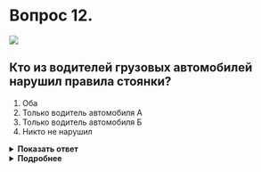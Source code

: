 # Вопрос 12.

![](https://s.drom.ru/i24228/pdd/tickets/2016/1543885236.jpg)

## Кто из водителей грузовых автомобилей нарушил правила стоянки?

1. Оба
2. Только водитель автомобиля А
3. Только водитель автомобиля Б
4. Никто не нарушил

<details>
<summary><b>Показать ответ</b></summary>
Правильный ответ: 1
</details>
<details>
<summary><b>Подробнее</b></summary>
В местном уширении проезжей части с помощью комбинации знака 6.4 «Парковка (парковочное место)» и таблички 8.6.4 «Способ постановки транспортного средства» организовано место стоянки только легковых автомобилей, мотоциклов. При этом они должны располагаться перпендикулярно краю проезжей части. Оба водителя нарушают правила.
(«Дорожные знаки»)
</details>